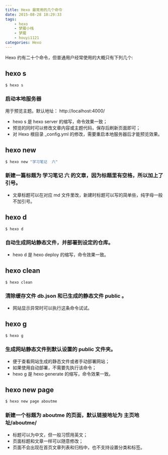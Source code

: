 ```yaml
---
title: Hexo 最常用的几个命令
date: 2015-08-28 18:29:33
tags:
	- hexo
	- 梦魇小栈
	- 梦魇
	- houyi1121
categories: Hexo
---
```

Hexo 约有二十个命令，但普通用户经常使用的大概只有下列几个:

<!-- more -->

## hexo s

```bash
$ hexo s
```

### 启动本地服务器 ###
用于预览主题。默认地址： http://localhost:4000/

* hexo s 是 hexo server 的缩写，命令效果一致；
* 预览的同时可以修改文章内容或主题代码，保存后刷新页面即可；
* 对 Hexo 根目录 _config.yml 的修改，需要重启本地服务器后才能预览效果。

## hexo new


``` bash
$ hexo new "学习笔记  六"
```

### 新建一篇标题为 学习笔记 六 的文章，因为标题里有空格，所以加上了引号。

* 文章标题可以在对应 md 文件里改，新建时标题可以写的简单些，纯字母一般不加引号。

## hexo d

```bash
$ hexo d
```

### 自动生成网站静态文件，并部署到设定的仓库。

* hexo d 是 hexo deploy 的缩写，命令效果一致。

## hexo clean

``` bash
$ hexo clean
```

### 清除缓存文件 db.json 和已生成的静态文件 public 。

* 网站显示异常时可以执行这条命令试试。

## hexo g

``` bash
$ hexo g
```

### 生成网站静态文件到默认设置的 public 文件夹。

* 便于查看网站生成的静态文件或者手动部署网站；
* 如果使用自动部署，不需要先执行该命令；
* hexo g 是 hexo generate 的缩写，命令效果一致。

## hexo new page

``` bash
$ hexo new page aboutme
```

### 新建一个标题为 aboutme 的页面，默认链接地址为 主页地址/aboutme/

* 标题可以为中文，但一般习惯用英文；
* 页面标题和文章一样可以随意修改；
* 页面不会出现在首页文章列表和归档中，也不支持设置分类和标签。
